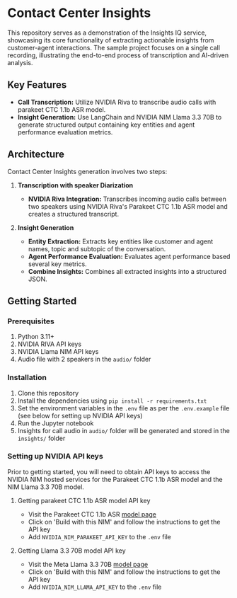 # Contact Center Insights

This repository serves as a demonstration of the Insights IQ service, showcasing its core functionality of extracting actionable insights from customer-agent interactions. The sample project focuses on a single call recording, illustrating the end-to-end process of transcription and AI-driven analysis.

## Key Features

- **Call Transcription:** Utilize NVIDIA Riva to transcribe audio calls with parakeet CTC 1.1b ASR model.
- **Insight Generation:** Use LangChain and NVIDIA NIM Llama 3.3 70B to generate structured output containing key entities and agent performance evaluation metrics.

## Architecture

Contact Center Insights generation involves two steps:

1. **Transcription with speaker Diarization**
   - **NVIDIA Riva Integration:** Transcribes incoming audio calls between two speakers using NVIDIA Riva's Parakeet CTC 1.1b ASR model and creates a structured transcript.

2. **Insight Generation**
   - **Entity Extraction:** Extracts key entities like customer and agent names, topic and subtopic of the conversation.
    - **Agent Performance Evaluation:** Evaluates agent performance based several key metrics.
    - **Combine Insights:** Combines all extracted insights into a structured JSON.

## Getting Started

### Prerequisites

1. Python 3.11+
2. NVIDIA RIVA API keys
3. NVIDIA Llama NIM API keys
4. Audio file with 2 speakers in the `audio/` folder

### Installation

1. Clone this repository
2. Install the dependencies using `pip install -r requirements.txt`
3. Set the environment variables in the `.env` file as per the `.env.example` file (see below for setting up NVIDIA API keys)
4. Run the Jupyter notebook
5. Insights for call audio in `audio/` folder will be generated and stored in the `insights/` folder

### Setting up NVIDIA API keys

Prior to getting started, you will need to obtain API keys to access the NVIDIA NIM hosted services for the Parakeet CTC 1.1b ASR model and the NIM Llama 3.3 70B model.

1. Getting parakeet CTC 1.1b ASR model API key
   - Visit the Parakeet CTC 1.1b ASR  [model page](https://build.nvidia.com/nvidia/parakeet-ctc-1_1b-asr/modelcard)
   - Click on 'Build with this NIM'  and follow the instructions to get the API key
   - Add `NVIDIA_NIM_PARAKEET_API_KEY` to the `.env` file

2. Getting Llama 3.3 70B model API key
   - Visit the Meta Llama 3.3 70B [model page](https://build.nvidia.com/meta/llama-3_3-70b-instruct/modelcard)
   - Click on 'Build with this NIM' and follow the instructions to get the API key
   - Add `NVIDIA_NIM_LLAMA_API_KEY` to the `.env` file
